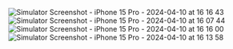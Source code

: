 ![Simulator Screenshot - iPhone 15 Pro - 2024-04-10 at 16 16 43](https://github.com/itprojectmanagementbykzn/sneaker/assets/100278037/5a5f86ed-e325-4cde-bb0b-b48b7f030ccd)
![Simulator Screenshot - iPhone 15 Pro - 2024-04-10 at 16 07 44](https://github.com/itprojectmanagementbykzn/sneaker/assets/100278037/fe4124d9-8694-4d69-a80f-902a119cb396)
![Simulator Screenshot - iPhone 15 Pro - 2024-04-10 at 16 16 00](https://github.com/itprojectmanagementbykzn/sneaker/assets/100278037/1cc423d8-07a9-47f1-abaf-11b74e6bc363)
![Simulator Screenshot - iPhone 15 Pro - 2024-04-10 at 16 13 58](https://github.com/itprojectmanagementbykzn/sneaker/assets/100278037/0fb6cc8a-169d-4649-81f9-e6cda2189afc)
